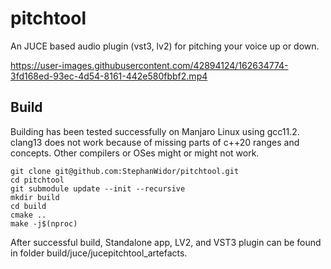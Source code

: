# pitchtool

An JUCE based audio plugin (vst3, lv2) for pitching your voice up or down.


https://user-images.githubusercontent.com/42894124/162634774-3fd168ed-93ec-4d54-8161-442e580fbbf2.mp4


## Build

Building has been tested successfully on Manjaro Linux using gcc11.2.
clang13 does not work because of missing parts of c++20 ranges and concepts.
Other compilers or OSes might or might not work.

```
git clone git@github.com:StephanWidor/pitchtool.git
cd pitchtool
git submodule update --init --recursive
mkdir build
cd build
cmake ..
make -j$(nproc)
```

After successful build, Standalone app, LV2, and VST3 plugin can be found
in folder build/juce/jucepitchtool_artefacts.
